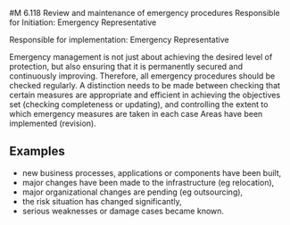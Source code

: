 #M 6.118 Review and maintenance of emergency procedures
Responsible for Initiation: Emergency Representative

Responsible for implementation: Emergency Representative

Emergency management is not just about achieving the desired level of protection, but also ensuring that it is permanently secured and continuously improving. Therefore, all emergency procedures should be checked regularly. A distinction needs to be made between checking that certain measures are appropriate and efficient in achieving the objectives set (checking completeness or updating), and controlling the extent to which emergency measures are taken in each case Areas have been implemented (revision).



## Examples 
* new business processes, applications or components have been built,
* major changes have been made to the infrastructure (eg relocation),
* major organizational changes are pending (eg outsourcing),
* the risk situation has changed significantly,
* serious weaknesses or damage cases became known.




